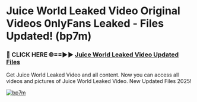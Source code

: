 # Juice World Leaked Video Original Videos 0nlyFans Leaked - Files Updated! (bp7m)

<h3>🔴 CLICK HERE 🌐==►► <a href="https://tinyurl.com/ehrbuxhb" rel="nofollow">Juice World Leaked Video Updated Files</a></h3>

Get Juice World Leaked Video and all content. Now you can access all videos and pictures of Juice World Leaked Video. New Updated Files 2025!

[![bp7m](https://i.imgur.com/lVYEuWS.gif)](https://tinyurl.com/ehrbuxhb)
